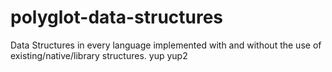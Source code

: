 polyglot-data-structures
========================

Data Structures in every language implemented with and without the use of existing/native/library structures.
yup
yup2
